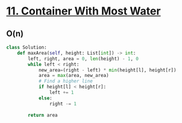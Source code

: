 # [11. Container With Most Water](https://leetcode.com/problems/container-with-most-water/)
## O(n)
~~~python
class Solution:
    def maxArea(self, height: List[int]) -> int:
        left, right, area = 0, len(height) - 1, 0
        while left < right:
            new_area=(right - left) * min(height[l], height[r])
            area = max(area, new_area)
            # Find a higher line
            if height[l] < height[r]:
				left += 1
            else:
				right -= 1
				
        return area
~~~
